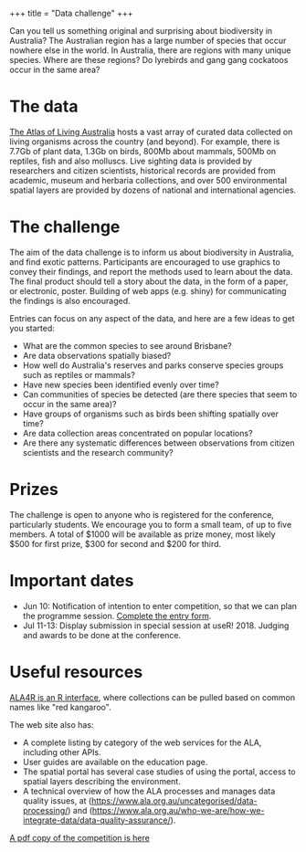 +++
title = "Data challenge"
+++

Can you tell us something original and surprising about biodiversity in Australia? The Australian region has a large number of species that occur nowhere else in the world. In Australia, there are regions with many unique species. Where are these regions? Do lyrebirds and gang gang cockatoos occur in the same area?

# The data

[The Atlas of Living Australia](https://www.ala.org.au) hosts a vast array of curated data collected on living organisms across the country (and beyond). For example, there is 7.7Gb of plant data, 1.3Gb on birds, 800Mb about mammals, 500Mb on reptiles, fish and also molluscs. Live sighting data is provided by researchers and citizen scientists, historical records are provided from academic, museum and herbaria collections, and over 500 environmental spatial layers are provided by dozens of national and international agencies.

# The challenge

The aim of the data challenge is to inform us about biodiversity in Australia, and find exotic patterns. Participants are encouraged to use graphics to convey their findings, and report the methods used to learn about the data. The final product should tell a story about the data, in the form of a paper, or electronic, poster. Building of web apps (e.g. shiny) for communicating the findings is also encouraged.

Entries can focus on any aspect of the data, and here are a few ideas to get you started:

- What are the common species to see around Brisbane?
- Are data observations spatially biased? 
- How well do Australia's reserves and parks conserve species groups such as reptiles or mammals?
- Have new species been identified evenly over time?
- Can communities of species be detected (are there species that seem to occur in the same area)?
- Have groups of organisms such as birds been shifting spatially over time?
- Are data collection areas concentrated on popular locations?
- Are there any systematic differences between observations from citizen scientists and the research community?

# Prizes

The challenge is open to anyone who is registered for the conference, particularly students. We encourage you to form a small team, of up to five members. A total of $1000 will be available as prize money, most likely $500 for first prize, $300 for second and $200 for third. 

# Important dates

- Jun 10: Notification of intention to enter competition, so that we can plan the programme session. [Complete the entry form](https://goo.gl/forms/W710AfuaVDrZOXyG3). 
- Jul 11-13: Display submission in special session at useR! 2018. Judging and awards to be done at the conference. 

# Useful resources

[ALA4R is an R interface](https://github.com/AtlasOfLivingAustralia/ALA4R), where collections can be pulled based on common names like "red kangaroo". 

The web site also has:

- A complete listing by category of the web services for the ALA, including other APIs.
- User guides are available on the education page.
- The spatial portal has several case studies of using the portal, access to spatial layers describing the environment.
- A technical overview of how the ALA processes and manages data quality issues, at (https://www.ala.org.au/uncategorised/data-processing/) and (https://www.ala.org.au/who-we-are/how-we-integrate-data/data-quality-assurance/).

[A pdf copy of the competition is here](https://user2018.r-project.org/img/datathon.pdf)
